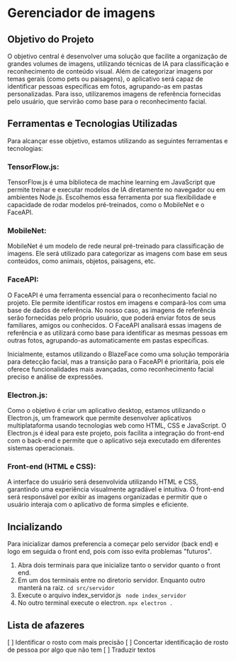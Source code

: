 # Gerenciador de imagens
## Objetivo do Projeto
O objetivo central é desenvolver uma solução que facilite a organização de grandes volumes de imagens, utilizando técnicas de IA para classificação e reconhecimento de conteúdo visual. Além de categorizar imagens por temas gerais (como pets ou paisagens), o aplicativo será capaz de identificar pessoas específicas em fotos, agrupando-as em pastas personalizadas. Para isso, utilizaremos imagens de referência fornecidas pelo usuário, que servirão como base para o reconhecimento facial.

## Ferramentas e Tecnologias Utilizadas
Para alcançar esse objetivo, estamos utilizando as seguintes ferramentas e tecnologias:

### TensorFlow.js:

TensorFlow.js é uma biblioteca de machine learning em JavaScript que permite treinar e executar modelos de IA diretamente no navegador ou em ambientes Node.js. Escolhemos essa ferramenta por sua flexibilidade e capacidade de rodar modelos pré-treinados, como o MobileNet e o FaceAPI.

### MobileNet:

MobileNet é um modelo de rede neural pré-treinado para classificação de imagens. Ele será utilizado para categorizar as imagens com base em seus conteúdos, como animais, objetos, paisagens, etc.

### FaceAPI:

O FaceAPI é uma ferramenta essencial para o reconhecimento facial no projeto. Ele permite identificar rostos em imagens e compará-los com uma base de dados de referência. No nosso caso, as imagens de referência serão fornecidas pelo próprio usuário, que poderá enviar fotos de seus familiares, amigos ou conhecidos. O FaceAPI analisará essas imagens de referência e as utilizará como base para identificar as mesmas pessoas em outras fotos, agrupando-as automaticamente em pastas específicas.

Inicialmente, estamos utilizando o BlazeFace como uma solução temporária para detecção facial, mas a transição para o FaceAPI é prioritária, pois ele oferece funcionalidades mais avançadas, como reconhecimento facial preciso e análise de expressões.

### Electron.js:

Como o objetivo é criar um aplicativo desktop, estamos utilizando o Electron.js, um framework que permite desenvolver aplicativos multiplataforma usando tecnologias web como HTML, CSS e JavaScript. O Electron.js é ideal para este projeto, pois facilita a integração do front-end com o back-end e permite que o aplicativo seja executado em diferentes sistemas operacionais.

### Front-end (HTML e CSS):

A interface do usuário será desenvolvida utilizando HTML e CSS, garantindo uma experiência visualmente agradável e intuitiva. O front-end será responsável por exibir as imagens organizadas e permitir que o usuário interaja com o aplicativo de forma simples e eficiente.

## Incializando 
Para inicializar damos preferencia a começar pelo servidor (back end) e logo em seguida o front end, pois com isso evita problemas "futuros".
1. Abra dois terminais para que inicialize tanto o servidor quanto o front end.
2. Em um dos terminais entre no diretorio servidor. Enquanto outro manterá na raiz.
   ``` cd src/servidor ```
3. Execute o arquivo index_servidor.js
``` node index_servidor```
4. No outro terminal execute o electron.
``` npx electron . ```
## Lista de afazeres 

[ ] Identificar o rosto com mais precisão
[ ] Concertar identificação de rosto de pessoa por algo que não tem
[ ] Traduzir textos 

